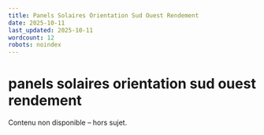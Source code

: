 ```yaml
---
title: Panels Solaires Orientation Sud Ouest Rendement
date: 2025-10-11
last_updated: 2025-10-11
wordcount: 12
robots: noindex
---
```


# panels solaires orientation sud ouest rendement

Contenu non disponible – hors sujet.